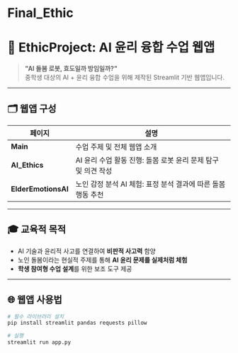 # Final_Ethic

# 🤖 EthicProject: AI 윤리 융합 수업 웹앱

> **"AI 돌봄 로봇, 효도일까 방임일까?"**  
> 중학생 대상의 AI + 윤리 융합 수업을 위해 제작된 Streamlit 기반 웹앱입니다.

---

## 🗂️ 웹앱 구성

| 페이지 | 설명 |
|--------|------|
| **Main** | 수업 주제 및 전체 웹앱 소개 |
| **AI_Ethics** | AI 윤리 수업 활동 진행: 돌봄 로봇 윤리 문제 탐구 및 의견 작성 |
| **ElderEmotionsAI** | 노인 감정 분석 AI 체험: 표정 분석 결과에 따른 돌봄 행동 추천 |

---

## 🎓 교육적 목적

- AI 기술과 윤리적 사고를 연결하여 **비판적 사고력** 함양
- 노인 돌봄이라는 현실적 주제를 통해 **AI 윤리 문제를 실제처럼 체험**
- **학생 참여형 수업 설계**를 위한 보조 도구 제공

---

## 🌐 웹앱 사용법

```bash
# 필수 라이브러리 설치
pip install streamlit pandas requests pillow

# 실행
streamlit run app.py
